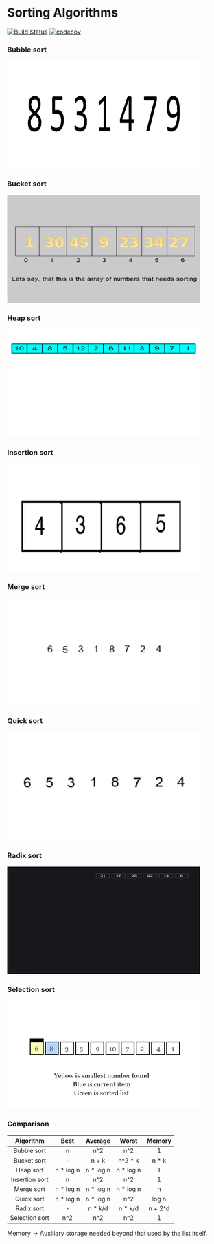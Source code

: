 # Sorting Algorithms

[![Build Status](https://travis-ci.org/apulps/LeetCode.svg?branch=main)](https://travis-ci.org/apulps/LeetCode)
[![codecov](https://codecov.io/gh/apulps/LeetCode/branch/main/graph/badge.svg?token=Z1HVDYQSHT)](https://codecov.io/gh/apulps/LeetCode)

### Bubble sort
<img src="animations/bubble_sort.gif" width="450" height="250"/>

### Bucket sort
<img src="animations/bucket_sort.gif" width="450" height="250"/>

### Heap sort
<img src="animations/heap_sort.gif" width="450" height="250"/>

### Insertion sort
<img src="animations/insertion_sort.gif" width="450" height="250"/>

### Merge sort
<img src="animations/merge_sort.gif" width="450" height="250"/>

### Quick sort
<img src="animations/quick_sort.gif" width="450" height="250"/>

### Radix sort
<img src="animations/radix_sort.gif" width="450" height="250"/>

### Selection sort
<img src="animations/selection_sort.gif" width="450" height="250"/>


### Comparison

| Algorithm | Best | Average | Worst | Memory |
| :-------: | :--: | :-----: | :---: | :----: |
| Bubble sort | n | n^2 | n^2 | 1 |
| Bucket sort | - | n + k | n^2 * k | n * k |
| Heap sort | n * log n | n * log n | n * log n | 1 |
| Insertion sort | n | n^2 | n^2 | 1 |
| Merge sort | n * log n |  n * log n  |  n * log n  | n |
| Quick sort | n * log n | n * log n | n^2 | log n |
| Radix sort | - | n * k/d | n * k/d | n + 2^d |
| Selection sort | n^2 | n^2 | n^2 | 1 |

Memory -> Auxiliary storage needed beyond that used by the list itself.
